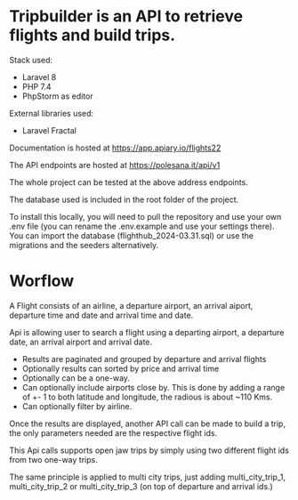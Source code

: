 # Tripbuilder is an API to retrieve flights and build trips.

Stack used:
 - Laravel 8
 - PHP 7.4
 - PhpStorm as editor

External libraries used:
 - Laravel Fractal 

Documentation is hosted at https://app.apiary.io/flights22

The API endpoints are hosted at https://polesana.it/api/v1

The whole project can be tested at the above address endpoints.

The database used is included in the root folder of the project.

To install this locally, you will need to pull the repository and use your own .env file (you can rename the .env.example and use your settings there).
You can import the database (flighthub_2024-03.31.sql) or use the migrations and the seeders alternatively.


# Worflow

A Flight consists of an airline, a departure airport, an arrival aiport, departure time and date and arrival time and date.

Api is allowing user to search a flight using a departing airport, a departure date, an arrival airport and arrival date.
 - Results are paginated and grouped by departure and arrival flights
 - Optionally results can sorted by price and arrival time
 - Optionally can be a one-way.
 - Can optionally include airports close by. This is done by adding a range of +- 1 to both latitude and longitude, the radious is about ~110 Kms.
 - Can optionally filter by airline.


Once the results are displayed, another API call can be made to build a trip, the only parameters needed are the respective flight ids.

This Api calls supports open jaw trips by simply using two different flight ids from two one-way trips.

The same principle is applied to multi city trips, just adding multi_city_trip_1, multi_city_trip_2 or multi_city_trip_3 (on top of departure and arrival ids.)












